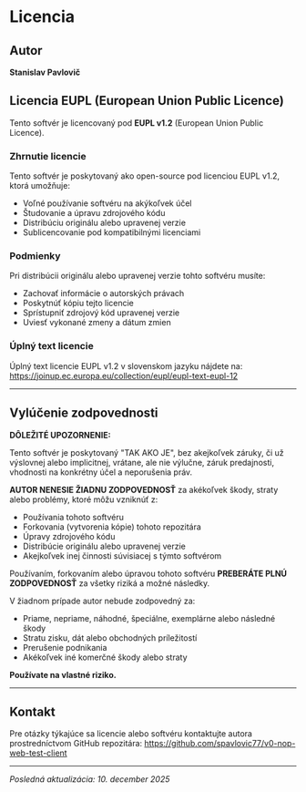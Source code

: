 # Licencia

## Autor
**Stanislav Pavlovič**

## Licencia EUPL (European Union Public Licence)

Tento softvér je licencovaný pod **EUPL v1.2** (European Union Public Licence).

### Zhrnutie licencie

Tento softvér je poskytovaný ako open-source pod licenciou EUPL v1.2, ktorá umožňuje:
- Voľné používanie softvéru na akýkoľvek účel
- Študovanie a úpravu zdrojového kódu
- Distribúciu originálu alebo upravenej verzie
- Sublicencovanie pod kompatibilnými licenciami

### Podmienky

Pri distribúcii originálu alebo upravenej verzie tohto softvéru musíte:
- Zachovať informácie o autorských právach
- Poskytnúť kópiu tejto licencie
- Sprístupniť zdrojový kód upravenej verzie
- Uviesť vykonané zmeny a dátum zmien

### Úplný text licencie

Úplný text licencie EUPL v1.2 v slovenskom jazyku nájdete na:
https://joinup.ec.europa.eu/collection/eupl/eupl-text-eupl-12

---

## Vylúčenie zodpovednosti

**DÔLEŽITÉ UPOZORNENIE:**

Tento softvér je poskytovaný "TAK AKO JE", bez akejkoľvek záruky, či už výslovnej alebo implicitnej, vrátane, ale nie výlučne, záruk predajnosti, vhodnosti na konkrétny účel a neporušenia práv.

**AUTOR NENESIE ŽIADNU ZODPOVEDNOSŤ** za akékoľvek škody, straty alebo problémy, ktoré môžu vzniknúť z:
- Používania tohoto softvéru
- Forkovania (vytvorenia kópie) tohoto repozitára
- Úpravy zdrojového kódu
- Distribúcie originálu alebo upravenej verzie
- Akejkoľvek inej činnosti súvisiacej s týmto softvérom

Používaním, forkovaním alebo úpravou tohoto softvéru **PREBERÁTE PLNÚ ZODPOVEDNOSŤ** za všetky riziká a možné následky.

V žiadnom prípade autor nebude zodpovedný za:
- Priame, nepriame, náhodné, špeciálne, exemplárne alebo následné škody
- Stratu zisku, dát alebo obchodných príležitostí
- Prerušenie podnikania
- Akékoľvek iné komerčné škody alebo straty

**Používate na vlastné riziko.**

---

## Kontakt

Pre otázky týkajúce sa licencie alebo softvéru kontaktujte autora prostredníctvom GitHub repozitára:
https://github.com/spavlovic77/v0-nop-web-test-client

---

*Posledná aktualizácia: 10. december 2025*
